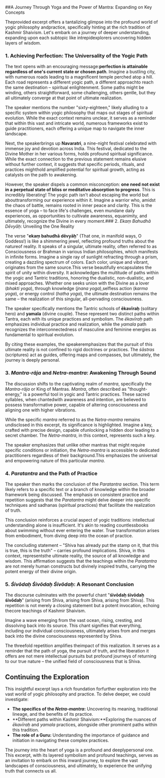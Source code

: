 ##A Journey Through Yoga and the Power of Mantra: Expanding on Key Concepts

Theprovided excerpt offers a tantalizing glimpse into the profound world of yogic philosophy andpractice, specifically hinting at the rich tradition of Kashmir Shaivism. Let's embark on a journey of deeper understanding, expanding upon each subtopic like intrepidexplorers uncovering hidden layers of wisdom.

### 1. Achieving Perfection: The Universality of the Yogic Path

The text opens with an encouraging message:**perfection is attainable regardless of one's current state or chosen path**. Imagine a bustling city, with numerous roads leading to a magnificent temple perched atop a hill. Each road represents a different yogic path, a different approachto reach the same destination – spiritual enlightenment. Some paths might be winding, others straightforward, some challenging, others gentle, but they all ultimately converge at that point of ultimate realization.

The speaker mentions the number "sixty-eighteen," likely alluding to a specific system within yogic philosophy that maps out stages of spiritual evolution. While the exact context remains unclear, it serves as a reminder that within this vast and intricate world, numerous frameworks exist to guide practitioners, each offering a unique map to navigate the inner landscape.

Next, the speakerbrings up **Navaratri**, a nine-night festival celebrated with immense joy and devotion across India. This festival, dedicated to the Divine Mother in her various forms, holds profound spiritual significance. While the exact connection to the previous statement remains elusive without further context, it suggests that specific periods, rituals, and practices mighthold amplified potential for spiritual growth, acting as catalysts on the path to awakening.

However, the speaker dispels a common misconception: **one need not exist in a perpetual state of bliss or meditative absorption to progress**. This is incredibly liberating! The yogic path isn't about escaping the world but abouttransforming our experience within it. Imagine a warrior who, amidst the chaos of battle, remains rooted in inner peace and clarity. This is the essence of yoga – to face life's challenges, even mundane daily experiences, as opportunities to cultivate awareness, equanimity, and ultimately, recognize the Divine in every moment.### 2. *Ekaṃ Bahudhā Dēvyāḥ*: Unveiling the One Reality

The verse "**ekaṃ bahudhā dēvyāḥ**" (That one, in manifold ways, O Goddess!) is like a shimmering jewel, reflecting profound truths about the natureof reality. It speaks of a singular, ultimate reality, often referred to as Consciousness or Brahman in various Indian philosophies, which manifests in infinite forms. Imagine a single ray of sunlight refracting through a prism, creating a dazzling spectrum of colors. Each color, unique and vibrant, originates from the same source.This verse beautifully encapsulates the spirit of unity within diversity. It acknowledges the multitude of paths within the yogic and Tantric traditions, honoring the dualistic, non-dualistic, and mixed approaches. Whether one seeks union with the Divine as a lover (*bhakti yoga*), through knowledge (*jnana yoga*),selfless action (*karma yoga*), or energy control (*hatha yoga*), the ultimate destination remains the same – the realization of this singular, all-pervading consciousness.

The speaker specifically mentions the Tantric schools of **ēkavīraḥ** (solitary hero) and **yamala** (divine couple). These represent two distinct paths within Tantra, each with its unique practices and symbolism. The *ēkavīraḥ* path emphasizes individual practice and realization, while the *yamala* path recognizes the interconnectedness of masculine and feminine energies as fundamental to spiritual evolution.

By citing these examples, the speakeremphasizes that the pursuit of this ultimate reality is not confined to rigid doctrines or practices. The *śāstras* (scriptures) act as guides, offering maps and compasses, but ultimately, the journey is deeply personal.

### 3. *Mantra-rāja* and *Netra-mantra*: Awakening Through Sound

The discussion shifts to the captivating realm of *mantra*, specifically the *Mantra-rāja* or King of Mantras. *Mantra*, often described as "thought-energy," is a powerful tool in yogic and Tantric practices. These sacred syllables, when chantedwith awareness and intention, are believed to possess transformative power, capable of altering consciousness and aligning one with higher vibrations.

While the specific *mantra* referred to as the *Netra-mantra* remains undisclosed in this excerpt, its significance is highlighted. Imagine a key, crafted with precise design, capable ofunlocking a hidden door leading to a secret chamber. The *Netra-mantra*, in this context, represents such a key. 

The speaker emphasizes that unlike other mantras that might require specific conditions or initiation, the *Netra-mantra* is accessible to dedicated practitioners regardless of their background.This emphasizes the universal and empowering nature of this particular *mantra*.

### 4. *Paratantra* and the Path of Practice

The speaker then marks the conclusion of the *Paratantra* section. This term likely refers to a specific text or a branch of knowledge within the broader framework being discussed. The emphasis on consistent practice and repetition suggests that the *Paratantra* might delve deeper into specific techniques and sadhanas (spiritual practices) that facilitate the realization of truth.

This conclusion reinforces a crucial aspect of yogic traditions: intellectual understanding alone is insufficient. It's akin to reading countlessbooks about swimming without ever entering the water. True transformation arises from embodiment, from diving deep into the ocean of practice. 

The concluding statement – "Shiva has already put the stamp on it, that this is true, this is the truth" – carries profound implications. Shiva, in this context, representsthe ultimate reality, the source of all knowledge and wisdom. This affirmation suggests that the teachings within the *Paratantra* are not merely human constructs but divinely inspired truths, carrying the potent energy of their divine origin.

### 5. *Śivōdaḥ Śivōdaḥ Śivōdaḥ*: A Resonant Conclusion

The discourse culminates with the powerful chant "**śivōdaḥ śivōdaḥ śivōdaḥ**" (arising from Shiva, arising from Shiva, arising from Shiva). This repetition is not merely a closing statement but a potent invocation, echoing thecore teachings of Kashmir Shaivism. 

Imagine a wave emerging from the vast ocean, rising, cresting, and dissolving back into its source. This chant signifies that everything, including our individual consciousness, ultimately arises from and merges back into the divine consciousness represented by Shiva. 

The threefold repetition amplifies theimpact of this realization. It serves as a reminder that the path of yoga, the pursuit of truth, and the liberation it offers are not mere intellectual pursuits but profound journeys of returning to our true nature – the unified field of consciousness that is Shiva.

## Continuing the Exploration

This insightful excerpt lays a rich foundation forfurther exploration into the vast world of yogic philosophy and practice. To delve deeper, we could investigate:

* **The specifics of the *Netra-mantra*:** Uncovering its meaning, traditional lineage, and the benefits of its practice.
* **Different paths within Kashmir Shaivism:**Exploring the nuances of *ēkavīraḥ* and *yamala* practices, alongside other prominent paths within this tradition. 
* **The role of a Guru:** Understanding the importance of guidance and initiation in navigating these complex practices. 

The journey into the heart of yoga is a profound and deeplypersonal one. This excerpt, with its layered symbolism and profound teachings, serves as an invitation to embark on this inward journey, to explore the vast landscapes of consciousness, and ultimately, to experience the unifying truth that connects us all.
